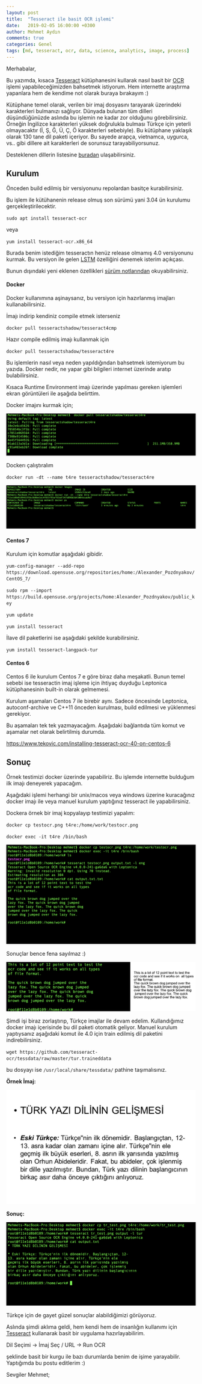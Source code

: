 ```yaml
---
layout: post
title:  "Tesseract ile basit OCR işlemi"
date:   2019-02-05 16:00:00 +0300
author: Mehmet Aydın
comments: true
categories: Genel
tags: [md, tesseract, ocr, data, science, analytics, image, process]
---
```

Merhabalar,

Bu yazımda, kısaca [Tesseract](https://github.com/tesseract-ocr/) kütüphanesini kullarak nasıl basit bir [OCR](https://en.wikipedia.org/wiki/Optical_character_recognition) işlemi yapabileceğimizden bahsetmek istiyorum. Hem internette araştırma yapanlara hem de kendime not olarak buraya bırakayım :)


Kütüphane temel olarak, verilen bir imaj dosyasını tarayarak üzerindeki karakterleri bulmanızı sağlıyor. Dünyada bulunan tüm dilleri düşündüğünüzde aslında bu işlemin ne kadar zor olduğunu görebilirsiniz. Örneğin İngilizce karakterleri yüksek doğrulukla bulması Türkçe için yeterli olmayacaktır (İ, Ş, Ğ, Ü, Ç, Ö karakterleri sebebiyle). Bu kütüphane yaklaşık olarak 130 tane dil paketi içeriyor. Bu sayede arapça, vietnamca, uygurca, vs.. gibi dillere ait karakterleri de sorunsuz tarayabiliyorsunuz.

Desteklenen dillerin listesine [buradan](https://github.com/tesseract-ocr/tesseract/wiki/Data-Files) ulaşabilirsiniz.

## Kurulum

Önceden build edilmiş bir versiyonunu repolardan basitçe kurabilirsiniz.

Bu işlem ile kütühanenin release olmuş son sürümü yani 3.04 ün kurulumu gerçekleştirilecektir.

`sudo apt install tesseract-ocr`

veya

`yum install tesseract-ocr.x86_64`

Burada benim istediğim tesseractın henüz release olmamış 4.0 versiyonunu kurmak. Bu versiyon ile gelen [LSTM](http://colah.github.io/posts/2015-08-Understanding-LSTMs/) özelliğini denemek isterim açıkçası.

Bunun dışındaki yeni eklenen özellikleri [sürüm notlarından](https://github.com/tesseract-ocr/tesseract/wiki/ReleaseNotes) okuyabilirsiniz.


#### Docker

Docker kullanımına aşinaysanız, bu versiyon için hazırlanmış imajları kullanabilirsiniz.

İmajı indirip kendiniz compile etmek isterseniz

`docker pull tesseractshadow/tesseract4cmp`

Hazır compile edilmiş imajı kullanmak için

`docker pull tesseractshadow/tesseract4re`

Bu işlemlerin nasıl veya neden yapıldığından bahsetmek istemiyorum bu yazıda. Docker nedir, ne yapar gibi bilgileri internet üzerinde aratıp bulabilirsiniz.

Kısaca Runtime Environment imajı üzerinde yapılması gereken işlemleri ekran görüntüleri ile aşağıda belirttim.

Docker imajını kurmak için;

![DockerPull](/assets/uploads/2019/02/docker1.png "DockerPull")

Dockerı çalıştıralım

`docker run -dt --name t4re tesseractshadow/tesseract4re`

![DockerRun](/assets/uploads/2019/02/docker2.png "DockerRun")

#### Centos 7

Kurulum için komutlar aşağıdaki gibidir.

`yum-config-manager --add-repo https://download.opensuse.org/repositories/home:/Alexander_Pozdnyakov/CentOS_7/`

`sudo rpm --import https://build.opensuse.org/projects/home:Alexander_Pozdnyakov/public_key`

`yum update`

`yum install tesseract`

İlave dil paketlerini ise aşağıdaki şekilde kurabilirsiniz.

`yum install tesseract-langpack-tur`




#### Centos 6

Centos 6 ile kurulum Centos 7 e göre biraz daha meşakatli. Bunun temel sebebi ise tesseractin imaj işleme için ihtiyaç duyduğu Leptonica kütüphanesinin built-in olarak gelmemesi.

Kurulum aşamaları Centos 7 ile birebir aynı. Sadece öncesinde Leptonica, autoconf-archive ve C++11 önceden kurulması, build edilmesi ve yüklenmesi gerekiyor.

Bu aşamaları tek tek yazmayacağım. Aşağıdaki bağlantıda tüm komut ve aşamalar net olarak belirtilmiş durumda.


https://www.tekovic.com/installing-tesseract-ocr-40-on-centos-6


## Sonuç

Örnek testimizi docker üzerinde yapabiliriz. Bu işlemde internette bulduğum ilk imajı deneyerek yapacağım.

Aşağıdaki işlemi herhangi bir unix/macos veya windows üzerine kuracağınız docker imajı ile veya manuel kurulum yaptığınız tesseract ile yapabilirsiniz.

Dockera örnek bir imaj kopyalayıp testimizi yapalım:

`docker cp testocr.png t4re:/home/work/testocr.png`

`docker exec -it t4re /bin/bash`

![DockerTest](/assets/uploads/2019/02/docker3.png "DockerTest")


Sonuçlar bence fena sayılmaz :)

![DockerResult](/assets/uploads/2019/02/resultocr.jpg "DockerResul")


Şimdi işi biraz zorlaştırıp, Türkçe imajlar ile devam edelim. Kullandığımız docker imajı içerisinde bu dil paketi otomatik geliyor. Manuel kurulum yaptıysanız aşağıdaki komut ile 4.0 için train edilmiş dil paketini indirebilirsiniz.

`wget https://github.com/tesseract-ocr/tessdata/raw/master/tur.traineddata`

bu dosyayı ise `/usr/local/share/tessdata/` pathine taşımalısınız.


**Örnek İmaj:**

![TrTest](/assets/uploads/2019/02/tr_test.png "TrTest")

**Sonuç:**

![TrResult](/assets/uploads/2019/02/tr_result.png "TrResult")

Türkçe için de gayet güzel sonuçlar alabildiğimizi görüyoruz.

Aslında şimdi aklıma geldi, hem kendi hem de insanlığın kullanımı için [Tesseract](https://github.com/tesseract-ocr/) kullanarak basit bir uygulama hazırlayabilirim.

Dil Seçimi -> İmaj Seç / URL -> Run OCR

şeklinde basit bir kurgu ile bazı durumlarda benim de işime yarayabilir. Yaptığımda bu postu editlerim :)

Sevgiler
Mehmet;
